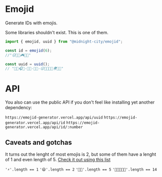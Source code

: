 # Emojid

Generate IDs with emojis.

Some libraries shouldn't exist. This is one of them.

```js
import { emojid, uuid } from "@midnight-city/emojid";

const id = emojid(6);
//"😲🦈🌚🎮📀🚩"

const uuid = uuid();
// "🍹🔴🎧🦥-👀😂-🔪🔑-😛🧄🔴🍜🧻🌍🔴🎱"
```

# API 
You also can use the public API if you don't feel like installing yet another dependency:

`https://emojid-generator.vercel.app/api/uuid`
`https://emojid-generator.vercel.app/api/id`
`https://emojid-generator.vercel.app/api/id/:number`
## Caveats and gotchas

It turns out the lenght of most emojis is 2, but some of them have a lenght of 1 and even length of 5. [Check it out using this list](https://www.freecodecamp.org/news/all-emojis-emoji-list-for-copy-and-paste/)

`'⚡'.length == 1`
`'😄'.length == 2`
`'👩‍🦰'.length == 5`
`'👩‍👩‍👩‍👧‍👧'.length == 14`
